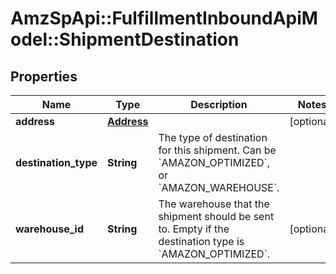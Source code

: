 # AmzSpApi::FulfillmentInboundApiModel::ShipmentDestination

## Properties
Name | Type | Description | Notes
------------ | ------------- | ------------- | -------------
**address** | [**Address**](Address.md) |  | [optional] 
**destination_type** | **String** | The type of destination for this shipment. Can be &#x60;AMAZON_OPTIMIZED&#x60;, or &#x60;AMAZON_WAREHOUSE&#x60;. | 
**warehouse_id** | **String** | The warehouse that the shipment should be sent to.  Empty if the destination type is &#x60;AMAZON_OPTIMIZED&#x60;. | [optional] 

